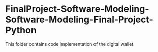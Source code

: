 # FinalProject-Software-Modeling-Software-Modeling-Final-Project-Python
This folder contains code implementation of the digital wallet.
